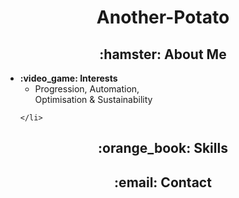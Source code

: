<h1 align="center">Another-Potato</h1>

<h2 align="center">:hamster: About Me</h2>
<ul>
    <li>
        <b>:video_game: Interests</b><br />
        <ul>
            <li>
                Progression, Automation,<br>
                Optimisation & Sustainability
            </li>
        </ul>




    </li>
</ul>
<h2 align="center">:orange_book: Skills</h2>

<h2 align="center">:email: Contact</h2>
<!---
Another-Potato is a ✨ special ✨ repository because its `README.md` (this file) appears on your GitHub profile.
--->
